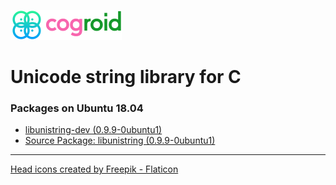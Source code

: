 [![cogroid.com](https://github.com/cogroid/resources/raw/main/images/banner/cogroid-48.png)](https://cogroid.com)

# Unicode string library for C

### Packages on Ubuntu 18.04

* [libunistring-dev (0.9.9-0ubuntu1)](https://packages.ubuntu.com/bionic/libunistring-dev)
* [Source Package: libunistring (0.9.9-0ubuntu1)](https://packages.ubuntu.com/source/bionic/libunistring)


---
[Head icons created by Freepik - Flaticon](https://www.flaticon.com/free-icons/head)
